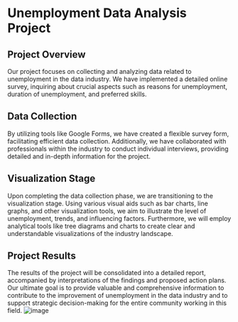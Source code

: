 # Unemployment Data Analysis Project

## Project Overview
Our project focuses on collecting and analyzing data related to unemployment in the data industry. We have implemented a detailed online survey, inquiring about crucial aspects such as reasons for unemployment, duration of unemployment, and preferred skills.

## Data Collection
By utilizing tools like Google Forms, we have created a flexible survey form, facilitating efficient data collection. Additionally, we have collaborated with professionals within the industry to conduct individual interviews, providing detailed and in-depth information for the project.

## Visualization Stage
Upon completing the data collection phase, we are transitioning to the visualization stage. Using various visual aids such as bar charts, line graphs, and other visualization tools, we aim to illustrate the level of unemployment, trends, and influencing factors. Furthermore, we will employ analytical tools like tree diagrams and charts to create clear and understandable visualizations of the industry landscape.

## Project Results
The results of the project will be consolidated into a detailed report, accompanied by interpretations of the findings and proposed action plans. Our ultimate goal is to provide valuable and comprehensive information to contribute to the improvement of unemployment in the data industry and to support strategic decision-making for the entire community working in this field.
![image](https://github.com/dinhtai507/Data_Professional_Survey_Analysis/assets/101158366/a0e7b6bb-c3c1-4b88-8d93-ba74e63eb57d)
